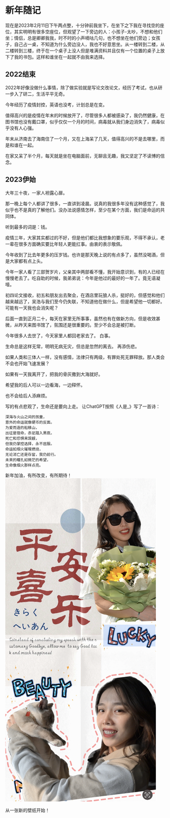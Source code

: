 # 新年随记

现在是2023年2月11日下午两点整，十分钟前我坐下，在坐下之下我在寻找空的座位，其实明明有很多空座位，但观望了一下旁边的人：小孩子-太吵，不想和他们坐；情侣，总是卿卿我我，时不时的小声嘀咕几句，也不想坐在他们旁边；女孩子，自己占一桌，不知道为什么旁边没人，我也不好意思坐。从一楼转到二楼，从二楼转到三楼，终于在一个桌子上没人但是堆满资料并且仅有一个位置的桌子上放下了我的书包。这样和谁坐在一起就不由我来选择。

## 2022结束

2022年好像没做什么事情，除了做实验就是写论文改论文，经历了考试，也从研一步入了研二，生活平平无奇。

今年经历了疫情封控，英语也没考，计划总是在变。

值得高兴的是疫情在年末的时候放开了，尽管很多人都被感染了，我仍然健康，在图书馆也没有戴口罩，似乎仅仅一个月的时间，病毒就从我们身边消失了，病毒似乎没有人心强。

年末从济南去了海南住了一个月，又在上海呆了几天，值得高兴的不是去哪里，而是和谁在一起。

在家又呆了半个月，每天就是坐在电脑面前，无聊且无趣，我又坚定了不读博的信念。

## 2023伊始
大年三十夜，一家人袒露心扉。

那一晚上每个人都讲了很多，一直讲到凌晨。说真的我很多年没有这种感觉了，我似乎也不是真的了解他们。没办法说感情怎样，至少在某个方面，我们是命运的共同体。

听到最多的词是：钱。

疫情三年，大家其实都过的不好，但是他们都比我想象的要乐观，不得不承认，老一辈在很多方面确实要比年轻人更能扛事。由衷的表示敬佩。

今年收到了比去年更多的压岁钱。也许是那天晚上说的有点多了，虽然没喝酒，但是大家都有点上头。

今年一家人看了三部贺岁片，父亲其中两部看不懂，我开始意识到，有的人已经在慢慢老去了。吃自助的时候，我弟弟说：今年是他过的最好的一年了。竟无语凝噎。

初四论文接收，初五和朋友出去聚会，在酒店里玩狼人杀，挺好的，但感觉和他们越来越远了，吴浩与我们至今仍失联，不知道他在做什么，但是希望他一切都好。可能有一天我也会消失呢？

后面一直到正月二十，每天在家里无所事事，虽然也有在做新方向，但是收效甚微，从昨天来图书馆了，氛围还是很重要的。至少不会总是被打断。

今年很多人去世了，今天家里人都回老家去了。
白事。

生命总是这样无常，明明无病无灾，但总是忽然的离去。
再添伤悲。

如果人类和三体人一样，没有感情，法律只有两级，有罪处死无罪释放。那人类会不会也开始飞速发展？

如果有一天我离开了，把我的骨灰撒到大海就好。

希望我的后人可以一边看海，一边释怀。

也不会给后人添麻烦。


写的有点悲观了，生命还是要向上走。
让ChatGPT按照《人是_》写了一首诗：

    深海与火山之间的孩童，
    意外的命运就像硬币的反面。
    为爱而造的船移山，
    出征是宿命，赤足踏入黑夜。
    死亡和恐惧来觊觎，
    但我仍掌控选择，永不屈服。
    命运如烟火璀璨燃烧，
    无论消亡还是存留，我仍前行。
    未来的瞳孔如微茫的希望，
    生命像烟火那样点亮。

新年加油，有所改变，有所期待！
![](img/(3)新年随记/img-2023-02-11-14-31-42.png)

从一张新的壁纸开始！